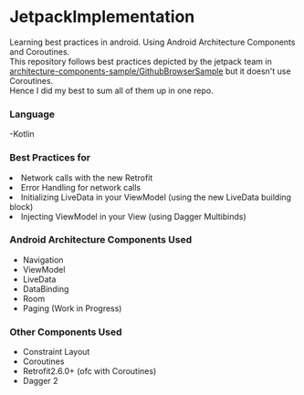 # JetpackImplementation
Learning best practices in android. Using Android Architecture Components and Coroutines.
<br>This repository follows best practices depicted by the jetpack team in [architecture-components-sample/GithubBrowserSample](https://github.com/android/architecture-components-samples/tree/master/GithubBrowserSample/)
but it doesn't use Coroutines.
<br>Hence I did my best to sum all of them up in one repo.

<h3>Language</h3> 
-Kotlin

<h3>Best Practices for</h3>
  <li>Network calls with the new Retrofit</li>
  <li>Error Handling for network calls</li>
  <li>Initializing LiveData in your ViewModel (using the new LiveData building block)</li>
  <li>Injecting ViewModel in your View (using Dagger Multibinds)</li>

<h3>Android Architecture Components Used</h3>
<ul>
  <li>Navigation</li>
  <li>ViewModel</li>
  <li>LiveData</li>
  <li>DataBinding</li>
  <li>Room</li>
  <li>Paging (Work in Progress)</li>
</ul>
<h3>Other Components Used</h3>
<ul>
  <li>Constraint Layout</li>
  <li>Coroutines</li>
  <li>Retrofit2.6.0+ (ofc with Coroutines)</li>
  <li>Dagger 2</li>
</ul>







